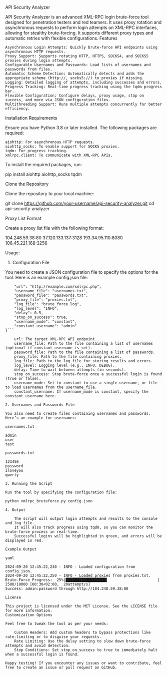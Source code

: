 API Security Analyzer

API Security Analyzer is an advanced XML-RPC login brute-force tool designed for penetration testers and red teamers. It uses proxy rotation and asynchronous requests to perform login attempts on XML-RPC interfaces, allowing for stealthy brute-forcing. It supports different proxy types and automatic retries with flexible configurations.
Features

    Asynchronous Login Attempts: Quickly brute-force API endpoints using asynchronous HTTP requests.
    Proxy Support: Supports rotating HTTP, HTTPS, SOCKS4, and SOCKS5 proxies during login attempts.
    Configurable Usernames and Passwords: Load lists of usernames and passwords from files.
    Automatic Scheme Detection: Automatically detects and adds the appropriate scheme (http://, socks5://) to proxies if missing.
    Logging: Detailed logging of attempts, including successes and errors.
    Progress Tracking: Real-time progress tracking using the tqdm progress bar.
    Flexible Configuration: Configure delays, proxy usage, stop on success, and more via JSON configuration files.
    Multithreading Support: Runs multiple attempts concurrently for better efficiency.

Installation
Requirements

Ensure you have Python 3.8 or later installed. The following packages are required:

    aiohttp: For asynchronous HTTP requests.
    aiohttp_socks: To enable support for SOCKS proxies.
    tqdm: For progress tracking.
    xmlrpc.client: To communicate with XML-RPC APIs.

To install the required packages, run:

pip install aiohttp aiohttp_socks tqdm

Clone the Repository

Clone the repository to your local machine:

git clone https://github.com/your-username/api-security-analyzer.git
cd api-security-analyzer

Proxy List Format

Create a proxy list file with the following format:

104.248.59.38:80
37.120.133.137:3128
193.34.95.110:8080
106.45.221.168:3256

Usage:
1. Configuration File

You need to create a JSON configuration file to specify the options for the tool. Here is an example config.json file:

```{
    "url": "http://example.com/xmlrpc.php",
    "username_file": "usernames.txt",
    "password_file": "passwords.txt",
    "proxy_file": "proxies.txt",
    "log_file": "brute_force.log",
    "log_level": "INFO",
    "delay": 0.5,
    "stop_on_success": true,
    "username_mode": "constant",
    "constant_username": "admin"
}```

    url: The target XML-RPC API endpoint.
    username_file: Path to the file containing a list of usernames (optional if constant_username is set).
    password_file: Path to the file containing a list of passwords.
    proxy_file: Path to the file containing proxies.
    log_file: Path to the log file for storing results and errors.
    log_level: Logging level (e.g., INFO, DEBUG).
    delay: Time to wait between attempts (in seconds).
    stop_on_success: Stop brute-force once a successful login is found (true or false).
    username_mode: Set to constant to use a single username, or file to load usernames from the username_file.
    constant_username: If username_mode is constant, specify the constant username here.

2. Usernames and Passwords File

You also need to create files containing usernames and passwords. Here’s an example for usernames:

usernames.txt

admin
user
test

passwords.txt

123456
password
iloveyou
qwerty

3. Running the Script

Run the tool by specifying the configuration file:

python xmlrpc_bruteforce.py config.json

4. Output

    The script will output login attempts and results to the console and log file.
    It will also track progress using tqdm, so you can monitor the brute-force process in real-time.
    Successful logins will be highlighted in green, and errors will be displayed in red.

Example Output

yaml

2024-09-20 12:45:22,230 - INFO - Loaded configuration from config.json.
2024-09-20 12:45:22,250 - INFO - Loaded proxies from proxies.txt.
Brute-Force Progress:  25%|██████████████████▍                      |  2500/10000 [00:30<02:00,  20attempt/s]
Success: admin:password through http://104.248.59.38:80

License

This project is licensed under the MIT License. See the LICENSE file for more information.
Customization Options

Feel free to tweak the tool as per your needs:

    Custom Headers: Add custom headers to bypass protections like rate-limiting or to disguise your requests.
    Rate Limiting: Use the delay setting to slow down brute-force attempts and avoid detection.
    Stop Conditions: Set stop_on_success to true to immediately halt when a successful login is found.

Happy testing! If you encounter any issues or want to contribute, feel free to create an issue or pull request on GitHub.
